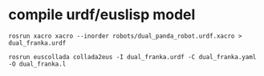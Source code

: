 # compile urdf/euslisp model
```
rosrun xacro xacro --inorder robots/dual_panda_robot.urdf.xacro > dual_franka.urdf
```

```
rosrun euscollada collada2eus -I dual_franka.urdf -C dual_franka.yaml -O dual_franka.l
```